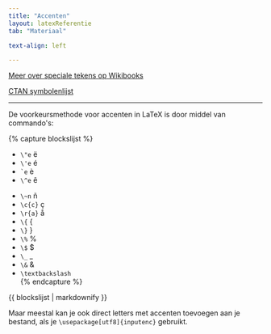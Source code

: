 ```yaml
---
title: "Accenten"
layout: latexReferentie
tab: "Materiaal"

text-align: left

---
```


<a href="https://en.wikibooks.org/wiki/LaTeX/Special_Characters" target="_blank">Meer over speciale tekens op Wikibooks</a>

<a href="http://mirrors.ctan.org/info/symbols/comprehensive/symbols-a4.pdf">CTAN symbolenlijst</a>

---

De voorkeursmethode voor accenten in LaTeX is door middel van commando's:

{% capture blockslijst %}
* `\"e` &euml;
* `\'e` &eacute;
* <code>\`e</code> &egrave;
* `\^e` &ecirc;
<!-- * `\H{o}` ő -->
* `\~n` &ntilde;
* `\c{c}` &ccedil;
* `\r{a}` &aring;
* `\{` {
* `\}` }
* `\%` %
* `\$` $
* `\_` _
* `\&` &
* `\textbackslash` \
{% endcapture %}

<div class="listtoblocks">
    {{ blockslijst | markdownify }}
</div>

Maar meestal kan je ook direct letters met accenten toevoegen aan je bestand,
als je `\usepackage[utf8]{inputenc}` gebruikt.
